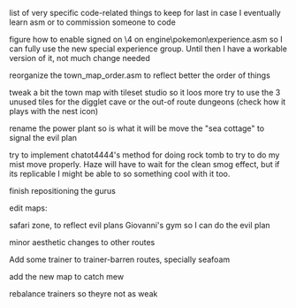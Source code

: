 list of very specific code-related things to keep for last in case I eventually learn asm or to commission someone to code

figure how to enable signed on \4 on engine\pokemon\experience.asm so I can fully use the new special experience group. Until then I have a workable version of it, not much change needed

reorganize the town_map_order.asm to reflect better the order of things

tweak a bit the town map with tileset studio so it loos more 
try to use the 3 unused tiles for the digglet cave or the out-of route dungeons (check how it plays with the nest icon)

rename the power plant so is what it will be
move the "sea cottage" to signal the evil plan

try to implement chatot4444's method for doing rock tomb to try to do my mist move properly. Haze will have to wait for the clean smog effect, but if its replicable I might be able to so something cool with it too. 

finish repositioning the gurus

edit maps:

safari zone, to reflect evil plans
Giovanni's gym so I can do the evil plan

minor aesthetic changes to other routes

Add some trainer to trainer-barren routes, specially seafoam

add the new map to catch mew

rebalance trainers so theyre not as weak
